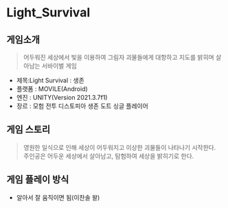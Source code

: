 # Light_Survival
게임소개
-------
> 어두워진 세상에서 빛을 이용하여 그림자 괴물들에게 대항하고 지도를 밝히며 살아남는 서바이벌 게임
* 제목:Light Survival : 생존
* 플랫폼 : MOVILE(Android)
* 엔진 : UNITY(Version 2021.3.7f1)
* 장르 : 모험 전투 디스토피아 생존 도트 싱글 플레이어

게임 스토리
----------
> 영원한 일식으로 인해 세상이 어두워지고
이상한 괴물들이 나타나기 시작한다. <br>
주인공은 어두운 세상에서 살아남고, 탐험하여
세상을 밝히기로 한다.

게임 플레이 방식
---------------
* 알아서 잘 움직이면 됨(이찬솔 왈)
